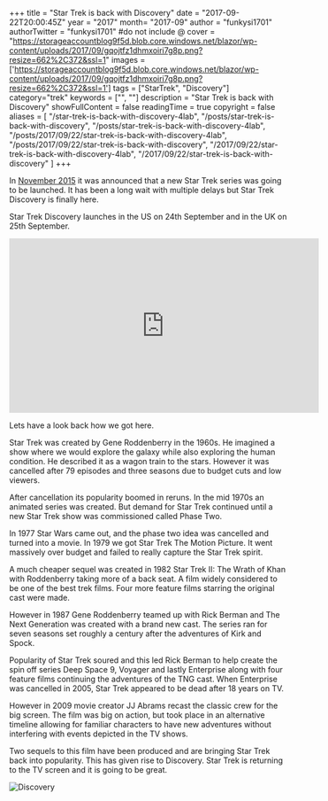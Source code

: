+++
title = "Star Trek is back with Discovery"
date = "2017-09-22T20:00:45Z"
year = "2017"
month= "2017-09"
author = "funkysi1701"
authorTwitter = "funkysi1701" #do not include @
cover = "https://storageaccountblog9f5d.blob.core.windows.net/blazor/wp-content/uploads/2017/09/gqojtfz1dhmxoiri7g8p.png?resize=662%2C372&ssl=1"
images = ['https://storageaccountblog9f5d.blob.core.windows.net/blazor/wp-content/uploads/2017/09/gqojtfz1dhmxoiri7g8p.png?resize=662%2C372&ssl=1']
tags = ["StarTrek", "Discovery"]
category="trek"
keywords = ["", ""]
description = "Star Trek is back with Discovery"
showFullContent = false
readingTime = true
copyright = false
aliases = [
    "/star-trek-is-back-with-discovery-4lab",
    "/posts/star-trek-is-back-with-discovery",
    "/posts/star-trek-is-back-with-discovery-4lab",
    "/posts/2017/09/22/star-trek-is-back-with-discovery-4lab",
    "/posts/2017/09/22/star-trek-is-back-with-discovery",
    "/2017/09/22/star-trek-is-back-with-discovery-4lab",
    "/2017/09/22/star-trek-is-back-with-discovery"
]
+++

In [November 2015](https://www.funkysi1701.com/posts/star-trek-is-back-in-2017) it was announced that a new Star Trek series was going to be launched. It has been a long wait with multiple delays but Star Trek Discovery is finally here.

Star Trek Discovery launches in the US on 24th September and in the UK on 25th September.

<iframe src="https://www.youtube.com/embed/UoV3kc05Nwc?rel=0" width="560" height="315" frameborder="0" allowfullscreen="allowfullscreen"></iframe>

Lets have a look back how we got here.

Star Trek was created by Gene Roddenberry in the 1960s. He imagined a show where we would explore the galaxy while also exploring the human condition. He described it as a wagon train to the stars. However it was cancelled after 79 episodes and three seasons due to budget cuts and low viewers.

After cancellation its popularity boomed in reruns. In the mid 1970s an animated series was created. But demand for Star Trek continued until a new Star Trek show was commissioned called Phase Two.

In 1977 Star Wars came out, and the phase two idea was cancelled and turned into a movie. In 1979 we got Star Trek The Motion Picture. It went massively over budget and failed to really capture the Star Trek spirit.

A much cheaper sequel was created in 1982 Star Trek II: The Wrath of Khan with Roddenberry taking more of a back seat. A film widely considered to be one of the best trek films. Four more feature films starring the original cast were made.

However in 1987 Gene Roddenberry teamed up with Rick Berman and The Next Generation was created with a brand new cast. The series ran for seven seasons set roughly a century after the adventures of Kirk and Spock.

Popularity of Star Trek soured and this led Rick Berman to help create the spin off series Deep Space 9, Voyager and lastly Enterprise along with four feature films continuing the adventures of the TNG cast. When Enterprise was cancelled in 2005, Star Trek appeared to be dead after 18 years on TV.

However in 2009 movie creator JJ Abrams recast the classic crew for the big screen. The film was big on action, but took place in an alternative timeline allowing for familiar characters to have new adventures without interfering with events depicted in the TV shows.

Two sequels to this film have been produced and are bringing Star Trek back into popularity. This has given rise to Discovery. Star Trek is returning to the TV screen and it is going to be great.

![Discovery](https://storageaccountblog9f5d.blob.core.windows.net/blazor/wp-content/uploads/2017/09/gqojtfz1dhmxoiri7g8p.png?resize=662%2C372&ssl=1)